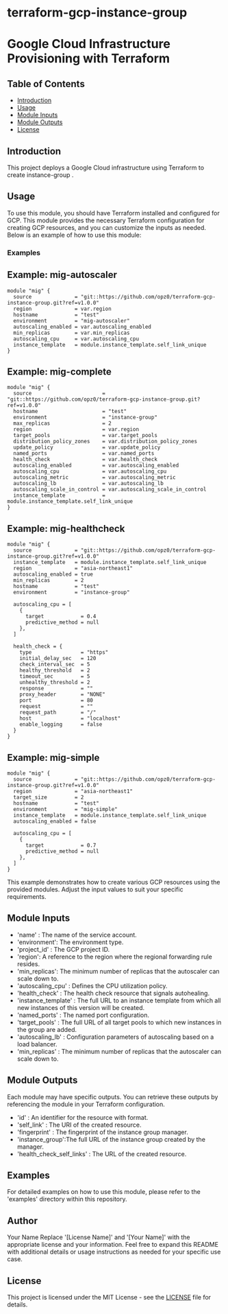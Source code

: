 # terraform-gcp-instance-group
# Google Cloud Infrastructure Provisioning with Terraform
## Table of Contents

- [Introduction](#introduction)
- [Usage](#usage)
- [Module Inputs](#module-inputs)
- [Module Outputs](#module-outputs)
- [License](#license)

## Introduction
This project deploys a Google Cloud infrastructure using Terraform to create instance-group .
## Usage
To use this module, you should have Terraform installed and configured for GCP. This module provides the necessary Terraform configuration for creating GCP resources, and you can customize the inputs as needed. Below is an example of how to use this module:
### Examples

## Example: mig-autoscaler

```hcl
module "mig" {
  source              = "git::https://github.com/opz0/terraform-gcp-instance-group.git?ref=v1.0.0"
  region              = var.region
  hostname            = "test"
  environment         = "mig-autoscaler"
  autoscaling_enabled = var.autoscaling_enabled
  min_replicas        = var.min_replicas
  autoscaling_cpu     = var.autoscaling_cpu
  instance_template   = module.instance_template.self_link_unique
}
```

## Example: mig-complete

```hcl
module "mig" {
  source                       = "git::https://github.com/opz0/terraform-gcp-instance-group.git?ref=v1.0.0"
  hostname                     = "test"
  environment                  = "instance-group"
  max_replicas                 = 2
  region                       = var.region
  target_pools                 = var.target_pools
  distribution_policy_zones    = var.distribution_policy_zones
  update_policy                = var.update_policy
  named_ports                  = var.named_ports
  health_check                 = var.health_check
  autoscaling_enabled          = var.autoscaling_enabled
  autoscaling_cpu              = var.autoscaling_cpu
  autoscaling_metric           = var.autoscaling_metric
  autoscaling_lb               = var.autoscaling_lb
  autoscaling_scale_in_control = var.autoscaling_scale_in_control
  instance_template            = module.instance_template.self_link_unique
}
```
## Example: mig-healthcheck

```hcl
module "mig" {
  source              = "git::https://github.com/opz0/terraform-gcp-instance-group.git?ref=v1.0.0"
  instance_template   = module.instance_template.self_link_unique
  region              = "asia-northeast1"
  autoscaling_enabled = true
  min_replicas        = 2
  hostname            = "test"
  environment         = "instance-group"

  autoscaling_cpu = [
    {
      target            = 0.4
      predictive_method = null
    },
  ]

  health_check = {
    type                = "https"
    initial_delay_sec   = 120
    check_interval_sec  = 5
    healthy_threshold   = 2
    timeout_sec         = 5
    unhealthy_threshold = 2
    response            = ""
    proxy_header        = "NONE"
    port                = 80
    request             = ""
    request_path        = "/"
    host                = "localhost"
    enable_logging      = false
  }
}
```
## Example: mig-simple

```hcl
module "mig" {
  source              = "git::https://github.com/opz0/terraform-gcp-instance-group.git?ref=v1.0.0"
  region              = "asia-northeast1"
  target_size         = 2
  hostname            = "test"
  environment         = "mig-simple"
  instance_template   = module.instance_template.self_link_unique
  autoscaling_enabled = false

  autoscaling_cpu = [
    {
      target            = 0.7
      predictive_method = null
    },
  ]
}
```
This example demonstrates how to create various GCP resources using the provided modules. Adjust the input values to suit your specific requirements.

## Module Inputs

- 'name'  : The name of the service account.
- 'environment': The environment type.
- 'project_id' : The GCP project ID.
- 'region': A reference to the region where the regional forwarding rule resides.
- 'min_replicas': The minimum number of replicas that the autoscaler can scale down to.
- 'autoscaling_cpu' : Defines the CPU utilization policy.
- 'health_check' : The health check resource that signals autohealing.
- 'instance_template' : The full URL to an instance template from which all new instances of this version will be created.
- 'named_ports' : The named port configuration.
- 'target_pools' :  The full URL of all target pools to which new instances in the group are added.
- 'autoscaling_lb' : Configuration parameters of autoscaling based on a load balancer.
- 'min_replicas' : The minimum number of replicas that the autoscaler can scale down to.

## Module Outputs
Each module may have specific outputs. You can retrieve these outputs by referencing the module in your Terraform configuration.

- 'id' :  An identifier for the resource with format.
- 'self_link' : The URI of the created resource.
- 'fingerprint' : The fingerprint of the instance group manager.
- 'instance_group':The full URL of the instance group created by the manager.
- 'health_check_self_links' : The URL of the created resource.

## Examples
For detailed examples on how to use this module, please refer to the 'examples' directory within this repository.

## Author
Your Name Replace '[License Name]' and '[Your Name]' with the appropriate license and your information. Feel free to expand this README with additional details or usage instructions as needed for your specific use case.

## License
This project is licensed under the MIT License - see the [LICENSE](https://github.com/opz0/terraform-gcp-instance-group/blob/readme/LICENSE) file for details.

